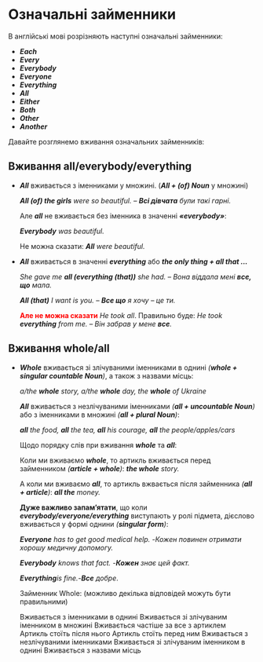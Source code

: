 # Означальні займенники
<p>В англійські мові розрізняють наступні означальні займенники:</p>

<ul>
<li><span class="p1"><b><i>Each</i></b></span></li>
<li><span class="p1"><b><i>Every</i></b></span></li>
<li><span class="p1"><b><i>Everybody</i></b></span></li>
<li><span class="p1"><b><i>Everyone</i></b></span></li>
<li><span class="p1"><b><i>Everything</i></b></span></li>
<li><span class="p1"><b><i>All</i></b></span></li>
<li><span class="p1"><b><i>Either</i></b></span></li>
<li><span class="p1"><b><i>Both</i></b></span></li>
<li><span class="p1"><b><i>Other</i></b></span></li>
<li><span class="p1"><b><i>Another</i></b></span></li>
</ul>

<p>Давайте розглянемо вживання означальних займенників:</p>

## Вживання all/everybody/everything 

<ul>
<li><b><i>All</i></b> вживається з іменниками у множині. (<b><i>All + (of) Noun</i></b> у множині)</li> 
<p><i><b>All (of) the girls</b> were so beautiful. – <b>Всі дівчата</b> були такі гарні.</i></p>
<p>Але <b><i>all</i></b> не вживається без іменника в значенні <b><i>«everybody»</i></b>:</p> 
<p><i><b>Everybody</b> was beautiful.</i></p>
<p>Не можна сказати: <i><b>All</b> were beautiful.</i></p>
<li><b><i>All</i></b> вживається в значенні <b><i>everything</i></b> або <b><i>the only thing + all that ...</i></b></li>
<p><i>She gave me <b>all (everything (that))</b> she had. – Вона віддала мені <b>все, що</b> мала.</i></p>
<p><i><b>All (that)</b> I want is you. – <b>Все що</b> я хочу – це ти.</i></p>
<p><font color="red"><b>Але не можна сказати</b></font> <i>He took all</i>. Правильно буде: <i>He took <b>everything</b> from me. – Він  забрав у мене <b>все</b>.</i></p>
</ul>

## Вживання whole/all

<ul>
<li><b><i>Whole</i></b> вживається зі злічуваними іменниками в однині <i>(<b>whole + singular countable Noun</b>)</i>, а також з назвами місць:</li>
<p><i>a/the <b>whole</b> story, a/the <b>whole</b> day, the <b>whole</b> of Ukraine</i></p>
<p><b><i>All</i></b> вживається з незлічуваними іменниками <i>(<b>all + uncountable Noun</b>)</i> або з іменниками в множині <i>(<b>all + plural Noun</b>)</i>:</p>
<p><i><b>all</b> the food, <b>all</b> the tea, <b>all</b> his courage, <b>all</b> the people/apples/cars</i></p>
<p>Щодо порядку слів при вживання <b><i>whole</i></b> та <b><i>all</i></b>:</p>
<p>Коли ми вживаємо <b><i>whole</i></b>, то артикль вживається перед займенником <i>(<b>article + whole</b>)</i>: <i><b>the whole</b> story.</i></p>
<p>А коли ми вживаємо <b><i>all</i></b>, то артикль вжвається після займенника <i>(<b>all + article</b>)</i>: <i><b>all the</b> money.</i></p>
<p><b>Дуже важливо запам’ятати</b>, що коли <b><i>everybody/everyone/everything</i></b> виступають у ролі підмета, дієслово вживається у формі однини <i>(<b>singular form</b>)</i>:</p>
<p><i><b>Everyone</b> has to get good medical help. -Кожен повинен отримати хорошу медичну допомогу.</i></p>
<p><i><b>Everybody</b> knows that fact. -<b>Кожен</b> знає цей факт.</i></p>
<p><i><b>Everything</b>is fine.-<b>Все</b> добре</i>.</p>

<quiz correctLabel="correct" incorrectLabel="incorrect" checkLabel="check">
    <question multiple>
        <p>Займенник Whole: (можливо декілька відповідей можуть бути правильними)</p>
        <answer>Вживається з іменниками в однині</answer>
        <answer>Вживається зі злічуваним іменником в множині</answer>
        <answer correct>Вживається частіше за все з артиклем</answer>
        <answer>Артикль стоїть після нього</answer>
        <answer correct>Артикль стоїть перед ним</answer>
        <answer>Вживається з незлічуваними іменниками</answer>
        <answer correct>Вживається зі злічуваним іменником в однині</answer>
        <answer correct>Вживається  з назвами місць</answer>
    </question>
</quiz>